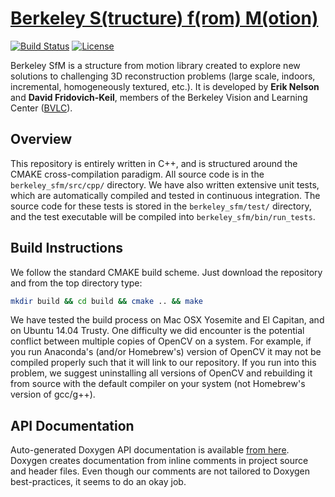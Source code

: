 # [Berkeley S(tructure) f(rom) M(otion)](http://erik-nelson.github.io/berkeley_sfm/)

[![Build Status](https://travis-ci.org/erik-nelson/berkeley_sfm.svg?branch=master)](https://travis-ci.org/erik-nelson/berkeley_sfm)
[![License](https://img.shields.io/badge/license-BSD-blue.svg)](LICENSE)

Berkeley SfM is a structure from motion library created to explore new solutions to challenging 3D reconstruction problems (large scale, indoors, incremental, homogeneously textured, etc.). It is developed by **Erik Nelson** and **David Fridovich-Keil**, members of the Berkeley Vision and Learning Center ([BVLC](http://bvlc.eecs.berkeley.edu)).

## Overview
This repository is entirely written in C++, and is structured around the CMAKE cross-compilation paradigm. All source code is in the `berkeley_sfm/src/cpp/` directory. We have also written extensive unit tests, which are automatically compiled and tested in continuous integration. The source code for these tests is stored in the `berkeley_sfm/test/` directory, and the test executable will be compiled into `berkeley_sfm/bin/run_tests`.

## Build Instructions
We follow the standard CMAKE build scheme. Just download the repository and from the top directory type:

```bash
mkdir build && cd build && cmake .. && make
```

We have tested the build process on Mac OSX Yosemite and El Capitan, and on Ubuntu 14.04 Trusty. One difficulty we did encounter is the potential conflict between multiple copies of OpenCV on a system. For example, if you run Anaconda's (and/or Homebrew's) version of OpenCV it may not be compiled properly such that it will link to our repository. If you run into this problem, we suggest uninstalling all versions of OpenCV and rebuilding it from source with the default compiler on your system (not Homebrew's version of gcc/g++).

## API Documentation
Auto-generated Doxygen API documentation is available [from here](http://erik-nelson.github.io/berkeley_sfm/documentation). Doxygen creates documentation from inline comments in project source and header files. Even though our comments are not tailored to Doxygen best-practices, it seems to do an okay job.
